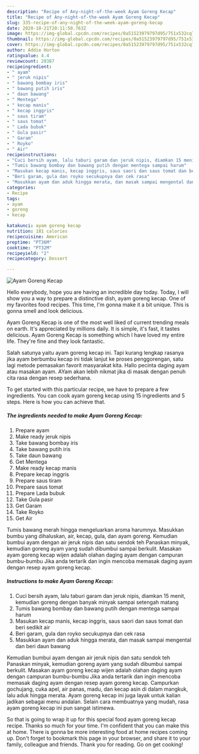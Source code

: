```yaml
---
description: "Recipe of Any-night-of-the-week Ayam Goreng Kecap"
title: "Recipe of Any-night-of-the-week Ayam Goreng Kecap"
slug: 335-recipe-of-any-night-of-the-week-ayam-goreng-kecap
date: 2020-10-21T20:11:50.763Z
image: https://img-global.cpcdn.com/recipes/0a51523979797d95/751x532cq70/ayam-goreng-kecap-foto-resep-utama.jpg
thumbnail: https://img-global.cpcdn.com/recipes/0a51523979797d95/751x532cq70/ayam-goreng-kecap-foto-resep-utama.jpg
cover: https://img-global.cpcdn.com/recipes/0a51523979797d95/751x532cq70/ayam-goreng-kecap-foto-resep-utama.jpg
author: Addie Horton
ratingvalue: 4.4
reviewcount: 20387
recipeingredient:
- " ayam"
- " jeruk nipis"
- " bawang bombay iris"
- " bawang putih iris"
- " daun bawang"
- " Mentega"
- " kecap manis"
- " kecap inggris"
- " saus tiram"
- " saus tomat"
- " Lada bubuk"
- " Gula pasir"
- " Garam"
- " Royko"
- " Air"
recipeinstructions:
- "Cuci bersih ayam, lalu taburi garam dan jeruk nipis, diamkan 15 menit, kemudian goreng dengan banyak minyak sampai setengah matang"
- "Tumis bawang bombay dan bawang putih dengan mentega sampai harum"
- "Masukan kecap manis, kecap inggris, saus saori dan saus tomat dan beri sedikit air"
- "Beri garam, gula dan royko secukupnya dan cek rasa"
- "Masukkan ayam dan aduk hingga merata, dan masak sampai mengental dan beri daun bawang"
categories:
- Recipe
tags:
- ayam
- goreng
- kecap

katakunci: ayam goreng kecap 
nutrition: 181 calories
recipecuisine: American
preptime: "PT36M"
cooktime: "PT32M"
recipeyield: "2"
recipecategory: Dessert

---
```



![Ayam Goreng Kecap](https://img-global.cpcdn.com/recipes/0a51523979797d95/751x532cq70/ayam-goreng-kecap-foto-resep-utama.jpg)

Hello everybody, hope you are having an incredible day today. Today, I will show you a way to prepare a distinctive dish, ayam goreng kecap. One of my favorites food recipes. This time, I'm gonna make it a bit unique. This is gonna smell and look delicious.

Ayam Goreng Kecap is one of the most well liked of current trending meals on earth. It's appreciated by millions daily. It is simple, it's fast, it tastes delicious. Ayam Goreng Kecap is something which I have loved my entire life. They're fine and they look fantastic.

Salah satunya yaitu ayam goreng kecap ini. Tapi kurang lengkap rasanya jika ayam berbumbu kecap ini tidak lanjut ke proses penggorengan, satu lagi metode pemasakan favorit masyarakat kita. Hallo pecinta daging ayam atau masakan ayam. AYam akan lebih nikmat jika di masak dengan penuh cita rasa dengan resep sederhana.


To get started with this particular recipe, we have to prepare a few ingredients. You can cook ayam goreng kecap using 15 ingredients and 5 steps. Here is how you can achieve that.

<!--inarticleads1-->

##### The ingredients needed to make Ayam Goreng Kecap:

1. Prepare  ayam
1. Make ready  jeruk nipis
1. Take  bawang bombay iris
1. Take  bawang putih iris
1. Take  daun bawang
1. Get  Mentega
1. Make ready  kecap manis
1. Prepare  kecap inggris
1. Prepare  saus tiram
1. Prepare  saus tomat
1. Prepare  Lada bubuk
1. Take  Gula pasir
1. Get  Garam
1. Take  Royko
1. Get  Air


Tumis bawang merah hingga mengeluarkan aroma harumnya. Masukkan bumbu yang dihaluskan, air, kecap, gula, dan ayam goreng. Kemudian bumbui ayam dengan air jeruk nipis dan satu sendok teh Panaskan minyak, kemudian goreng ayam yang sudah dibumbui sampai berkulit. Masakan ayam goreng kecap wijen adalah olahan daging ayam dengan campuran bumbu-bumbu Jika anda tertarik dan ingin mencoba memasak daging ayam dengan resep ayam goreng kecap. 

<!--inarticleads2-->

##### Instructions to make Ayam Goreng Kecap:

1. Cuci bersih ayam, lalu taburi garam dan jeruk nipis, diamkan 15 menit, kemudian goreng dengan banyak minyak sampai setengah matang
1. Tumis bawang bombay dan bawang putih dengan mentega sampai harum
1. Masukan kecap manis, kecap inggris, saus saori dan saus tomat dan beri sedikit air
1. Beri garam, gula dan royko secukupnya dan cek rasa
1. Masukkan ayam dan aduk hingga merata, dan masak sampai mengental dan beri daun bawang


Kemudian bumbui ayam dengan air jeruk nipis dan satu sendok teh Panaskan minyak, kemudian goreng ayam yang sudah dibumbui sampai berkulit. Masakan ayam goreng kecap wijen adalah olahan daging ayam dengan campuran bumbu-bumbu Jika anda tertarik dan ingin mencoba memasak daging ayam dengan resep ayam goreng kecap. Campurkan gochujang, cuka apel, air panas, madu, dan kecap asin di dalam mangkuk, lalu aduk hingga merata. Ayam goreng kecap ini juga layak untuk kalian jadikan sebagai menu andalan. Selain cara membuatnya yang mudah, rasa ayam goreng kecap ini pun sangat istimewa. 

So that is going to wrap it up for this special food ayam goreng kecap recipe. Thanks so much for your time. I'm confident that you can make this at home. There is gonna be more interesting food at home recipes coming up. Don't forget to bookmark this page in your browser, and share it to your family, colleague and friends. Thank you for reading. Go on get cooking!

